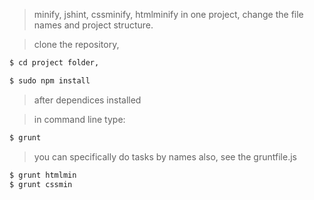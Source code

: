 > minify, jshint, cssminify, htmlminify in one project, change the file names and project structure.

> clone the repository,
```sh
$ cd project folder,

$ sudo npm install
```
> after dependices installed

> in command line type:
```sh
$ grunt
```
> you can specifically do tasks by names also, see the gruntfile.js
```sh
$ grunt htmlmin
$ grunt cssmin
```
